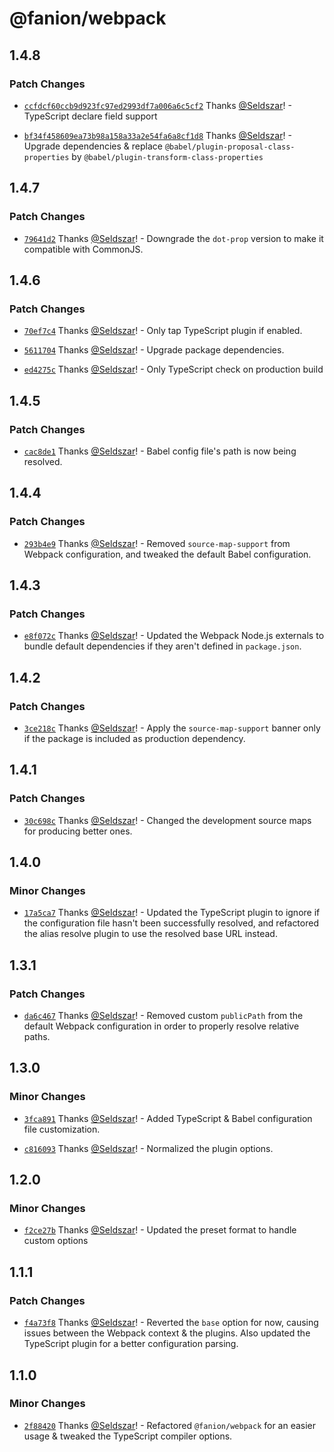 # @fanion/webpack

## 1.4.8

### Patch Changes

- [`ccfdcf60ccb9d923fc97ed2993df7a006a6c5cf2`](https://github.com/Seldszar/fanion/commit/ccfdcf60ccb9d923fc97ed2993df7a006a6c5cf2) Thanks [@Seldszar](https://github.com/Seldszar)! - TypeScript declare field support

- [`bf34f458609ea73b98a158a33a2e54fa6a8cf1d8`](https://github.com/Seldszar/fanion/commit/bf34f458609ea73b98a158a33a2e54fa6a8cf1d8) Thanks [@Seldszar](https://github.com/Seldszar)! - Upgrade dependencies & replace `@babel/plugin-proposal-class-properties` by `@babel/plugin-transform-class-properties`

## 1.4.7

### Patch Changes

- [`79641d2`](https://github.com/Seldszar/fanion/commit/79641d2d02f2cdd37eff2e775d90fb9c1d2a429c) Thanks [@Seldszar](https://github.com/Seldszar)! - Downgrade the `dot-prop` version to make it compatible with CommonJS.

## 1.4.6

### Patch Changes

- [`70ef7c4`](https://github.com/Seldszar/fanion/commit/70ef7c43c32dc03678f61d5c4319654c33b8748b) Thanks [@Seldszar](https://github.com/Seldszar)! - Only tap TypeScript plugin if enabled.

- [`5611704`](https://github.com/Seldszar/fanion/commit/561170439b674850427c34d39353b5065aa384bf) Thanks [@Seldszar](https://github.com/Seldszar)! - Upgrade package dependencies.

- [`ed4275c`](https://github.com/Seldszar/fanion/commit/ed4275ca4216a85b7559b71a011cf2be714d86b5) Thanks [@Seldszar](https://github.com/Seldszar)! - Only TypeScript check on production build

## 1.4.5

### Patch Changes

- [`cac8de1`](https://github.com/Seldszar/fanion/commit/cac8de1c92b039c09639bf8186450fa1369275ea) Thanks [@Seldszar](https://github.com/Seldszar)! - Babel config file's path is now being resolved.

## 1.4.4

### Patch Changes

- [`293b4e9`](https://github.com/Seldszar/fanion/commit/293b4e99431d25947bf71554aa27e63040c4dd2e) Thanks [@Seldszar](https://github.com/Seldszar)! - Removed `source-map-support` from Webpack configuration, and tweaked the default Babel configuration.

## 1.4.3

### Patch Changes

- [`e8f072c`](https://github.com/Seldszar/fanion/commit/e8f072cb042831c3d3f277596bcd959974697398) Thanks [@Seldszar](https://github.com/Seldszar)! - Updated the Webpack Node.js externals to bundle default dependencies if they aren't defined in `package.json`.

## 1.4.2

### Patch Changes

- [`3ce218c`](https://github.com/Seldszar/fanion/commit/3ce218c15f28e3081be041a53ee01944fc2963ad) Thanks [@Seldszar](https://github.com/Seldszar)! - Apply the `source-map-support` banner only if the package is included as production dependency.

## 1.4.1

### Patch Changes

- [`30c698c`](https://github.com/Seldszar/fanion/commit/30c698c7924a58f9345f227ceabf73a6d5273763) Thanks [@Seldszar](https://github.com/Seldszar)! - Changed the development source maps for producing better ones.

## 1.4.0

### Minor Changes

- [`17a5ca7`](https://github.com/Seldszar/fanion/commit/17a5ca7c1973b3116a16a6b882c26b5e95b39be9) Thanks [@Seldszar](https://github.com/Seldszar)! - Updated the TypeScript plugin to ignore if the configuration file hasn't been successfully resolved, and refactored the alias resolve plugin to use the resolved base URL instead.

## 1.3.1

### Patch Changes

- [`da6c467`](https://github.com/Seldszar/fanion/commit/da6c467b2a12c89e3ff2f01573550e25faf30d54) Thanks [@Seldszar](https://github.com/Seldszar)! - Removed custom `publicPath` from the default Webpack configuration in order to properly resolve relative paths.

## 1.3.0

### Minor Changes

- [`3fca891`](https://github.com/Seldszar/fanion/commit/3fca8910ad1b51fac68fb82009f59c1b5f408116) Thanks [@Seldszar](https://github.com/Seldszar)! - Added TypeScript & Babel configuration file customization.

* [`c816093`](https://github.com/Seldszar/fanion/commit/c8160932fcda2702645fdd06d9d637944259d372) Thanks [@Seldszar](https://github.com/Seldszar)! - Normalized the plugin options.

## 1.2.0

### Minor Changes

- [`f2ce27b`](https://github.com/Seldszar/fanion/commit/f2ce27bf8750657cf7225df7e1513e7255d52a1e) Thanks [@Seldszar](https://github.com/Seldszar)! - Updated the preset format to handle custom options

## 1.1.1

### Patch Changes

- [`f4a73f8`](https://github.com/Seldszar/fanion/commit/f4a73f8e937aab883868acf87923aaeee92b6ae8) Thanks [@Seldszar](https://github.com/Seldszar)! - Reverted the `base` option for now, causing issues between the Webpack context & the plugins. Also updated the TypeScript plugin for a better configuration parsing.

## 1.1.0

### Minor Changes

- [`2f88420`](https://github.com/Seldszar/fanion/commit/2f8842086b344dae906c6521462354d5b4073470) Thanks [@Seldszar](https://github.com/Seldszar)! - Refactored `@fanion/webpack` for an easier usage & tweaked the TypeScript compiler options.
